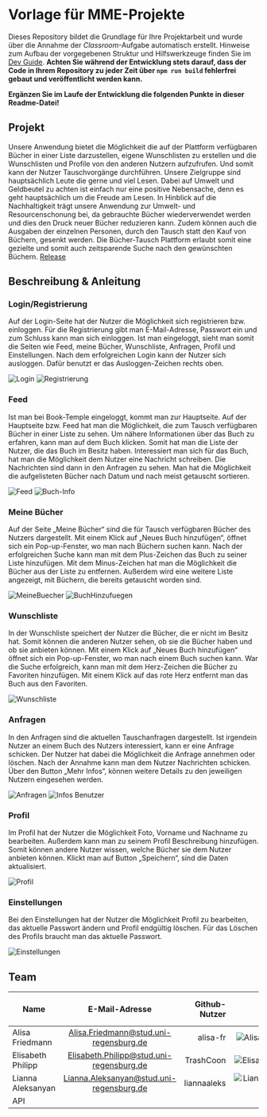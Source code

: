 # Vorlage für MME-Projekte

Dieses Repository bildet die Grundlage für Ihre Projektarbeit und wurde über die Annahme der _Classroom_-Aufgabe automatisch erstellt. Hinweise zum Aufbau der vorgegebenen Struktur und Hilfswerkzeuge finden Sie im [Dev Guide](./DevGuide.md). **Achten Sie während der Entwicklung stets darauf, dass der Code in Ihrem Repository zu jeder Zeit über `npm run build` fehlerfrei gebaut und veröffentlicht werden kann.**

**Ergänzen Sie im Laufe der Entwicklung die folgenden Punkte in dieser Readme-Datei!**

## Projekt

Unsere Anwendung bietet die Möglichkeit die auf der Plattform verfügbaren Bücher in einer Liste darzustellen, eigene Wunschlisten zu erstellen und die Wunschlisten und Profile von den anderen Nutzern aufzufrufen. Und somit kann der Nutzer Tauschvorgänge durchführen.
Unsere Zielgruppe sind hauptsächlich Leute die gerne und viel Lesen. Dabei auf Umwelt und Geldbeutel zu achten ist einfach nur eine positive Nebensache, denn es geht hauptsächlich um die Freude am Lesen. In Hinblick auf die Nachhaltigkeit trägt unsere Anwendung zur Umwelt- und Resourcenschonung bei,
da gebrauchte Bücher wiederverwendet werden und dies den Druck neuer Bücher reduzieren kann. Zudem können auch die Ausgaben der einzelnen Personen, durch den Tausch statt den Kauf von Büchern, gesenkt werden. Die Bücher-Tausch Plattform erlaubt somit eine gezielte und somit auch zeitsparende Suche nach den gewünschten Büchern. [Release](https://book-temple.software-engineering.education/)

## Beschreibung & Anleitung
### Login/Registrierung
Auf der Login-Seite hat der Nutzer die Möglichkeit sich registrieren bzw. einloggen. Für die Registrierung gibt man E-Mail-Adresse, Passwort ein und zum Schluss kann man sich einloggen. Ist man eingeloggt, sieht man somit die Seiten wie Feed, meine Bücher, Wunschliste, Anfragen, Profil und Einstellungen. Nach dem erfolgreichen Login kann der Nutzer sich ausloggen. Dafür benutzt er das Ausloggen-Zeichen rechts oben.

![Login](https://user-images.githubusercontent.com/82600042/193231724-64bd745b-a2c4-40d0-b49c-497b23219278.png)
![Registrierung](https://user-images.githubusercontent.com/82600042/193231886-bf58e490-7106-4260-baf6-4b2112e1617e.png)

### Feed
Ist man bei Book-Temple eingeloggt, kommt man zur Hauptseite. Auf der Hauptseite bzw. Feed hat man die Möglichkeit, die zum Tausch verfügbaren Bücher in einer Liste zu sehen.
Um nähere Informationen über das Buch zu erfahren, kann man auf dem Buch klicken. Somit hat man die Liste der Nutzer, die das Buch im Besitz haben. Interessiert man sich für das Buch, hat man die Möglichkeit dem Nutzer eine Nachricht schreiben. Die Nachrichten sind dann in den Anfragen zu sehen.
Man hat die Möglichkeit die aufgelisteten Bücher nach Datum und nach meist getauscht sortieren. 

![Feed](https://user-images.githubusercontent.com/82600042/193231945-53713c07-a42a-4b8d-b441-57ecddd4be1d.png)
![Buch-Info](https://user-images.githubusercontent.com/82600042/193232124-849c6f16-8b8f-40c8-96eb-98436592b123.png)

### Meine Bücher
Auf der Seite „Meine Bücher“ sind die für Tausch verfügbaren Bücher des Nutzers dargestellt. Mit einem Klick auf „Neues Buch hinzufügen“, öffnet sich ein Pop-up-Fenster, wo man nach Büchern suchen kann. Nach der erfolgreichen Suche kann man mit dem Plus-Zeichen das Buch zu seiner Liste hinzufügen. Mit dem Minus-Zeichen hat man die Möglichkeit die Bücher aus der Liste zu entfernen.
Außerdem wird eine weitere Liste angezeigt, mit Büchern, die bereits getauscht worden sind. 

![MeineBuecher](https://user-images.githubusercontent.com/82600042/193232578-6686168e-9640-4e47-9d47-13616060a68b.png)
![BuchHinzufuegen](https://user-images.githubusercontent.com/82600042/193232796-d0caa893-c6a4-45d9-b9f6-e35c8ec69c72.png)

### Wunschliste
In der Wunschliste speichert der Nutzer die Bücher, die er nicht im Besitz hat. Somit können die anderen Nutzer sehen, ob sie die Bücher haben und ob sie anbieten können. Mit einem Klick auf „Neues Buch hinzufügen“ öffnet sich ein Pop-up-Fenster, wo man nach einem Buch suchen kann. War die Suche erfolgreich, kann man mit dem Herz-Zeichen die Bücher zu Favoriten hinzufügen. Mit einem Klick auf das rote Herz entfernt man das Buch aus den Favoriten.

![Wunschliste](https://user-images.githubusercontent.com/82600042/193232921-bed2e4ae-5ce8-4705-9031-1e416447b587.png)


### Anfragen
In den Anfragen sind die aktuellen Tauschanfragen dargestellt. Ist irgendein Nutzer an einem Buch des Nutzers interessiert, kann er eine Anfrage schicken. Der Nutzer hat dabei die Möglichkeit die Anfrage annehmen oder löschen. Nach der Annahme kann man dem Nutzer Nachrichten schicken. Über den Button „Mehr Infos“, können weitere Details zu den jeweiligen Nutzern eingesehen werden.

![Anfragen](https://user-images.githubusercontent.com/82600042/193233052-45df7b20-c777-4fef-99d5-7da7650dd539.png)
![Infos Benutzer](https://user-images.githubusercontent.com/82600042/193233075-91e3e702-fa2b-4a2a-9517-58762c6d3e39.png)


### Profil
Im Profil hat der Nutzer die Möglichkeit Foto, Vorname und Nachname zu bearbeiten. Außerdem kann man zu seinem Profil Beschreibung hinzufügen. Somit können andere Nutzer wissen, welche Bücher sie dem Nutzer anbieten können. Klickt man auf Button „Speichern“, sind die Daten aktualisiert.

![Profil](https://user-images.githubusercontent.com/82600042/193233151-e3099b6e-745f-484a-a3fd-8091249ac8d8.png)


### Einstellungen
Bei den Einstellungen hat der Nutzer die Möglichkeit Profil zu bearbeiten, das aktuelle Passwort ändern und Profil endgültig löschen. Für das Löschen des Profils braucht man das aktuelle Passwort.

![Einstellungen](https://user-images.githubusercontent.com/82600042/193233166-1fa9a9cc-fdcb-409b-86ee-f04e3985e73a.png)



## Team


| Name               | E-Mail-Adresse                          | Github-Nutzer| Foto   | Teilbereich der Anwendung |
| ------------------ |:---------------------------------------:| ------------:|-------:| --------------------------|
| Alisa Friedmann    | Alisa.Friedmann@stud.uni-regensburg.de  | alisa-fr     |![AlisaFriedmann](https://user-images.githubusercontent.com/82600042/193230416-55810649-2af2-40f3-a1ca-ba6a1667d3bc.jpg)                                                                     | Appwrite                  |
| Elisabeth Philipp  | Elisabeth.Philipp@stud.uni-regensburg.de| TrashCoon    |![ElisabethPhilipp](https://user-images.githubusercontent.com/82600042/193230516-d5ca9ad0-3015-4b71-884c-d410fdfbdb08.JPG)                                                                   | UI                        |
| Lianna Aleksanyan  | Lianna.Aleksanyan@stud.uni-regensburg.de| liannaaleks  |![LiannaAleksanyan](https://user-images.githubusercontent.com/82600042/193230639-54145f6f-64d2-4ffa-ad01-31427bff4438.JPG)
| API                       |
